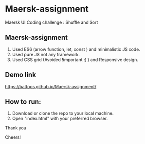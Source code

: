# Maersk-assignment
Maersk UI Coding challenge : Shuffle and Sort
## Maersk-assignment
1. Used ES6 (arrow function, let, const ) and minimalistic JS code.
2. Used pure JS not any framework.
3. Used CSS grid (Avoided !important :) ) and Responsive design.

## Demo link
https://battoos.github.io/Maersk-assignment/

## How to run:
1. Download or clone the repo to your local machine.
2. Open "index.html" with your preferred browser.

Thank you 

Cheers!
